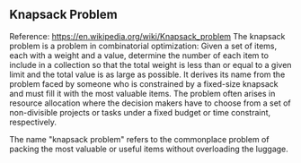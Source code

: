 ## Knapsack Problem
Reference: https://en.wikipedia.org/wiki/Knapsack_problem
The knapsack problem is a problem in combinatorial optimization: Given a set of items, each with a weight and a value,
determine the number of each item to include in a collection so that the total weight is less than or equal to a given
limit and the total value is as large as possible. It derives its name from the problem faced by someone who is constrained
by a fixed-size knapsack and must fill it with the most valuable items. The problem often arises in resource allocation
where the decision makers have to choose from a set of non-divisible projects or tasks under a fixed budget or time constraint, respectively.

The name "knapsack problem" refers to the commonplace problem of packing the most valuable or useful items without overloading the luggage.




